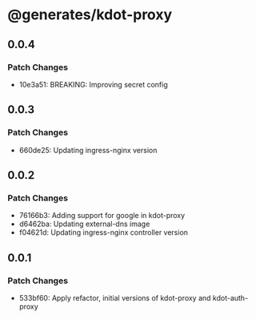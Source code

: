 # @generates/kdot-proxy

## 0.0.4

### Patch Changes

- 10e3a51: BREAKING: Improving secret config

## 0.0.3

### Patch Changes

- 660de25: Updating ingress-nginx version

## 0.0.2

### Patch Changes

- 76166b3: Adding support for google in kdot-proxy
- d6462ba: Updating external-dns image
- f04621d: Updating ingress-nginx controller version

## 0.0.1

### Patch Changes

- 533bf60: Apply refactor, initial versions of kdot-proxy and kdot-auth-proxy
